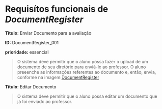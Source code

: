 Requisítos funcionais de *DocumentRegister*
===

**Título:** Enviar Documento para a avaliação

**ID:** DocumentRegister_001

**prioridade:** essencial
> O sistema deve permitir que o aluno possa fazer  o upload de um documento de seu diretório para enviá-lo ao professor. O aluno preeenche as informações referentes ao documento e, então, envia, conforme na imagem [DocumentRegister](./DocumentRegister.png) 

**Título:** Editar Documento
> O sistema deve permitir que o aluno possa editar um documento que já foi enviado ao professor.


